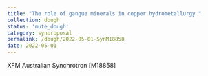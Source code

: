 ```yaml
---
title: "The role of gangue minerals in copper hydrometallurgy "
collection: dough
status: 'mute_dough'
category: synproposal
permalink: /dough/2022-05-01-SynM18858
date: 2022-05-01
---
```

XFM Australian Synchrotron [M18858]
